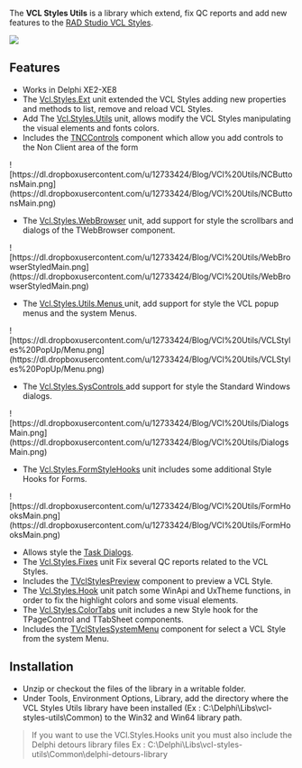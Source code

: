 The **VCL Styles Utils** is a library which extend, fix QC reports and add new features to the [RAD Studio VCL Styles](http://docwiki.embarcadero.com/RADStudio/en/VCL_Styles_Overview).

[![](https://theroadtodelphi.files.wordpress.com/2014/07/followrruz.png)](https://twitter.com/RRUZ)

## Features ##
<ul>
 <li>Works in Delphi XE2-XE8</li>
 <li>The <a href='https://github.com/RRUZ/vcl-styles-utils/wiki/VclStylesExt'>Vcl.Styles.Ext</a> unit extended the VCL Styles adding new properties and methods to list, remove and reload VCL Styles.</li>
 <li>Add The <a href='https://github.com/RRUZ/vcl-styles-utils/wiki/VclStylesUtils'>Vcl.Styles.Utils</a> unit, allows modify the VCL Styles manipulating the visual elements and fonts colors.</li>
 <li>Includes the <a href='https://github.com/RRUZ/vcl-styles-utils/wiki/VclStylesNC'>TNCControls</a> component which allow you add controls to the Non Client area of the form</li>
</ul> 
![https://dl.dropboxusercontent.com/u/12733424/Blog/VCl%20Utils/NCButtonsMain.png](https://dl.dropboxusercontent.com/u/12733424/Blog/VCl%20Utils/NCButtonsMain.png)

<ul>
 <li>The <a href='https://github.com/RRUZ/vcl-styles-utils/wiki/VclStylesWebBrowser'> Vcl.Styles.WebBrowser</a> unit, add support for style the scrollbars and dialogs of the TWebBrowser component.</li>
</ul>  
![https://dl.dropboxusercontent.com/u/12733424/Blog/VCl%20Utils/WebBrowserStyledMain.png](https://dl.dropboxusercontent.com/u/12733424/Blog/VCl%20Utils/WebBrowserStyledMain.png)
<ul>
 <li>The <a href='https://github.com/RRUZ/vcl-styles-utils/wiki/VCLStylesMenus'>Vcl.Styles.Utils.Menus </a> unit, add support for style the VCL popup menus and the system Menus.</li>
</ul> 
![https://dl.dropboxusercontent.com/u/12733424/Blog/VCl%20Utils/VCLStyles%20PopUp/Menu.png](https://dl.dropboxusercontent.com/u/12733424/Blog/VCl%20Utils/VCLStyles%20PopUp/Menu.png)
<ul>
 <li>The <a href='https://github.com/RRUZ/vcl-styles-utils/wiki/VclStylesSysControls'>Vcl.Styles.SysControls </a> add support for style the Standard Windows dialogs.</li>
</ul>  
![https://dl.dropboxusercontent.com/u/12733424/Blog/VCl%20Utils/DialogsMain.png](https://dl.dropboxusercontent.com/u/12733424/Blog/VCl%20Utils/DialogsMain.png)
<ul>
 <li>The <a href='https://github.com/RRUZ/vcl-styles-utils/wiki/VclStylesFormStyleHooks'>Vcl.Styles.FormStyleHooks</a> unit includes some additional Style Hooks for Forms.</li>
</ul>   
 ![https://dl.dropboxusercontent.com/u/12733424/Blog/VCl%20Utils/FormHooksMain.png](https://dl.dropboxusercontent.com/u/12733424/Blog/VCl%20Utils/FormHooksMain.png)
<ul>
 <li>Allows style the <a href='https://github.com/RRUZ/vcl-styles-utils/wiki/VCLStylesUxTheme'>Task Dialogs</a>.</li>
 <li>The <a href='https://github.com/RRUZ/vcl-styles-utils/wiki/VclStylesFixes'>Vcl.Styles.Fixes</a> unit Fix several QC reports related to the VCL Styles.</li>
 <li>Includes the <a href='https://github.com/RRUZ/vcl-styles-utils/wiki/VclStylesPreview'>TVclStylesPreview</a> component to preview a VCL Style.</li>
 <li>The <a href='https://github.com/RRUZ/vcl-styles-utils/wiki/VclStylesHook'>Vcl.Styles.Hook</a> unit patch some WinApi and UxTheme functions, in order to fix the highlight colors and some visual elements.</li>
 <li>The <a href='https://github.com/RRUZ/vcl-styles-utils/wiki/VclStylesColorTabs'>Vcl.Styles.ColorTabs</a> unit includes a new Style hook for the TPageControl and TTabSheet components.</li>
 <li>Includes the <a href='https://github.com/RRUZ/vcl-styles-utils/wiki/TVclStylesSystemMenu'>TVclStylesSystemMenu</a> component for select a VCL Style from the system Menu.</li>
</ul>

## Installation ##

<ul>
 <li>Unzip or checkout the files of the library in a writable folder.</li>
 <li>Under Tools, Environment Options, Library, add the directory where the VCL Styles Utils library have been installed (Ex : C:\Delphi\Libs\vcl-styles-utils\Common) to the Win32 and Win64 library path.<br>
</li>
</ul>

<blockquote>If you want to use the VCl.Styles.Hooks unit you must also include the Delphi detours library files Ex : C:\Delphi\Libs\vcl-styles-utils\Common\delphi-detours-library</blockquote>

